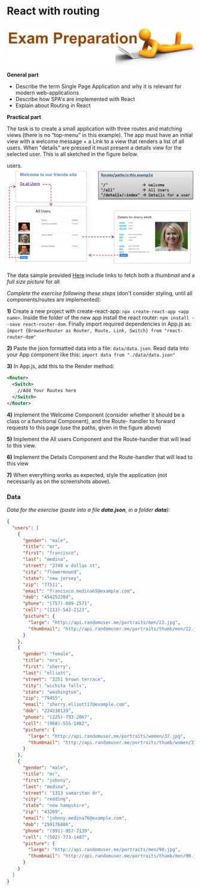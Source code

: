# React with routing
![](../media/image4.png)

**General part**
- Describe the term Single Page Application and why it is relevant for modern web-applications
- Describe how SPA's are implemented with React
- Explain about Routing in React

**Practical part**

The task is to create a small application with three routes and matching
views (there is no “top-menu” in this example). The app must have an
initial view with a welcome message + a Link to a view that renders a
list of all users. When "details" are pressed it must present a details
view for the selected user. This is all sketched in the figure below.

users.![](../media/react_router.png)  

The data sample provided [Here](###-Data) include links to fetch both a
*thumbnail* and a *full size picture* for all

*Complete the exercise following these steps* (don't consider styling,
until all components/routes are implemented):

**1)** Create a new project with create-react-app: `npx create-react-app <app name>`. Inside the folder of the new app install the react router: `npm install --save react-router-dom`. Finally import required dependencies in App.js as:  
`import {BrowserRouter as Router, Route, Link, Switch} from "react-router-dom"`

**2)** Paste the json formatted data into a file: `data/data.json`. Read
data into your App component like this:
`import data from "./data/data.json"`

**3)** In App.js, add this to the Render method:
```xml
<Router>
  <Switch>
	//Add Your Routes here
  </Switch>
</Router>
```

**4)** Implement the Welcome Component (consider whether it should be a
class or a functional Component), and the Route- handler to forward
requests to this page (use the paths, given in the figure above)

**5)** Implement the All users Component and the Route-handler that will
lead to this view.

**6)** Implement the Details Component and the Route-handler that will
lead to this view

**7)** When everything works as expected, style the application (not
necessarily as on the screenshots above).


### Data
*Data for the exercise (paste into a file **data.json**, in a folder
**data**)*:
```json
{
  "users": [
    {
      "gender": "male",
      "title": "mr",
      "first": "francisco",
      "last": "medina",
      "street": "2748 w dallas st",
      "city": "flowermound",
      "state": "new jersey",
      "zip": "77511",
      "email": "francisco.medina65@example.com",
      "dob": "454252284",
      "phone": "(757)-889-2571",
      "cell": "(113)-542-2123",
      "picture": {
        "large": "http://api.randomuser.me/portraits/men/22.jpg",
        "thumbnail": "http://api.randomuser.me/portraits/thumb/men/22.jpg"
      }
    },
    {
      "gender": "female",
      "title": "mrs",
      "first": "sherry",
      "last": "elliott",
      "street": "3251 brown terrace",
      "city": "wichita falls",
      "state": "washington",
      "zip": "79455",
      "email": "sherry.elliott17@example.com",
      "dob": "224238139",
      "phone": "(225)-793-2067",
      "cell": "(968)-555-1402",
      "picture": {
        "large": "http://api.randomuser.me/portraits/women/37.jpg",
        "thumbnail": "http://api.randomuser.me/portraits/thumb/women/37.jpg"
      }
    },
    {
      "gender": "male",
      "title": "mr",
      "first": "johnny",
      "last": "medina",
      "street": "1313 samaritan dr",
      "city": "redding",
      "state": "new hampshire",
      "zip": "43269",
      "email": "johnny.medina76@example.com",
      "dob": "259176886",
      "phone": "(991)-957-7139",
      "cell": "(502)-773-1487",
      "picture": {
        "large": "http://api.randomuser.me/portraits/men/90.jpg",
        "thumbnail": "http://api.randomuser.me/portraits/thumb/men/90.jpg"
      }
    }
  ]
}
```
